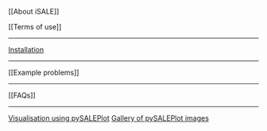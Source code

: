 [[About iSALE]]

[[Terms of use]]

***

[Installation](https://github.com/isale-code/iSALE2D/wiki/Installation-instructions)

***

[[Example problems]]

***

[[FAQs]]

***

[Visualisation using pySALEPlot](http://www.isale-code.de/redmine/projects/isale/wiki/PySALEPlot_manual)
[Gallery of pySALEPlot images](http://www.isale-code.de/redmine/projects/isale/wiki/PySALEPlot_gallery)